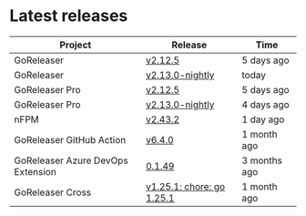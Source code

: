 # Latest releases

| Project                           | Release                                                                                         | Time        |
| --------------------------------- | ----------------------------------------------------------------------------------------------- | ----------- |
| GoReleaser | [v2.12.5](https://github.com/goreleaser/goreleaser/releases/tag/v2.12.5) | 5 days ago |
| GoReleaser | [v2.13.0-nightly](https://github.com/goreleaser/goreleaser/releases/tag/nightly) | today |
| GoReleaser Pro | [v2.12.5](https://github.com/goreleaser/goreleaser-pro/releases/tag/v2.12.5) | 5 days ago |
| GoReleaser Pro | [v2.13.0-nightly](https://github.com/goreleaser/goreleaser-pro/releases/tag/nightly) | 4 days ago |
| nFPM | [v2.43.2](https://github.com/goreleaser/nfpm/releases/tag/v2.43.2) | 1 day ago |
| GoReleaser GitHub Action | [v6.4.0](https://github.com/goreleaser/goreleaser-action/releases/tag/v6.4.0) | 1 month ago |
| GoReleaser Azure DevOps Extension | [0.1.49](https://github.com/goreleaser/goreleaser-azure-devops-extension/releases/tag/0.1.49) | 3 months ago |
| GoReleaser Cross | [v1.25.1: chore: go 1.25.1](https://github.com/goreleaser/goreleaser-cross/releases/tag/v1.25.1) | 1 month ago |

